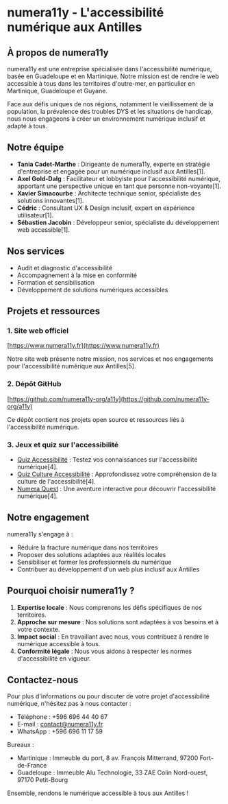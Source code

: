 # numera11y - L'accessibilité numérique aux Antilles

## À propos de numera11y

numera11y est une entreprise spécialisée dans l'accessibilité numérique, basée en Guadeloupe et en Martinique. Notre mission est de rendre le web accessible à tous dans les territoires d'outre-mer, en particulier en Martinique, Guadeloupe et Guyane.

Face aux défis uniques de nos régions, notamment le vieillissement de la population, la prévalence des troubles DYS et les situations de handicap, nous nous engageons à créer un environnement numérique inclusif et adapté à tous.

## Notre équipe

- **Tania Cadet-Marthe** : Dirigeante de numera11y, experte en stratégie d'entreprise et engagée pour un numérique inclusif aux Antilles[1].
- **Axel Gold-Dalg** : Facilitateur et lobbyiste pour l'accessibilité numérique, apportant une perspective unique en tant que personne non-voyante[1].
- **Xavier Simacourbe** : Architecte technique senior, spécialiste des solutions innovantes[1].
- **Cédric** : Consultant UX & Design inclusif, expert en expérience utilisateur[1].
- **Sébastien Jacobin** : Développeur senior, spécialiste du développement web accessible[1].

## Nos services

- Audit et diagnostic d'accessibilité
- Accompagnement à la mise en conformité
- Formation et sensibilisation
- Développement de solutions numériques accessibles

## Projets et ressources

### 1. Site web officiel
[https://www.numera11y.fr](https://www.numera11y.fr)

Notre site web présente notre mission, nos services et nos engagements pour l'accessibilité numérique aux Antilles[5].

### 2. Dépôt GitHub
[https://github.com/numera11y-org/a11y](https://github.com/numera11y-org/a11y)

Ce dépôt contient nos projets open source et ressources liés à l'accessibilité numérique.

### 3. Jeux et quiz sur l'accessibilité

- [Quiz Accessibilité](https://www.numera11y.fr/jeux/qa11y/) : Testez vos connaissances sur l'accessibilité numérique[4].
- [Quiz Culture Accessibilité](https://www.numera11y.fr/jeux/quiz-accessibilite/index-culture.html) : Approfondissez votre compréhension de la culture de l'accessibilité[4].
- [Numera Quest](https://www.numera11y.fr/jeux/numera-quest/) : Une aventure interactive pour découvrir l'accessibilité numérique[4].

## Notre engagement

numera11y s'engage à :

- Réduire la fracture numérique dans nos territoires
- Proposer des solutions adaptées aux réalités locales
- Sensibiliser et former les professionnels du numérique
- Contribuer au développement d'un web plus inclusif aux Antilles

## Pourquoi choisir numera11y ?

1. **Expertise locale** : Nous comprenons les défis spécifiques de nos territoires.
2. **Approche sur mesure** : Nos solutions sont adaptées à vos besoins et à votre contexte.
3. **Impact social** : En travaillant avec nous, vous contribuez à rendre le numérique accessible à tous.
4. **Conformité légale** : Nous vous aidons à respecter les normes d'accessibilité en vigueur.

## Contactez-nous

Pour plus d'informations ou pour discuter de votre projet d'accessibilité numérique, n'hésitez pas à nous contacter :

- Téléphone : +596 696 44 40 67
- E-mail : contact@numera11y.fr
- WhatsApp : +596 696 11 17 59

Bureaux :
- Martinique : Immeuble du port, 8 av. François Mitterrand, 97200 Fort-de-France
- Guadeloupe : Immeuble Alu Technologie, 33 ZAE Colin Nord-ouest, 97170 Petit-Bourg

Ensemble, rendons le numérique accessible à tous aux Antilles !

